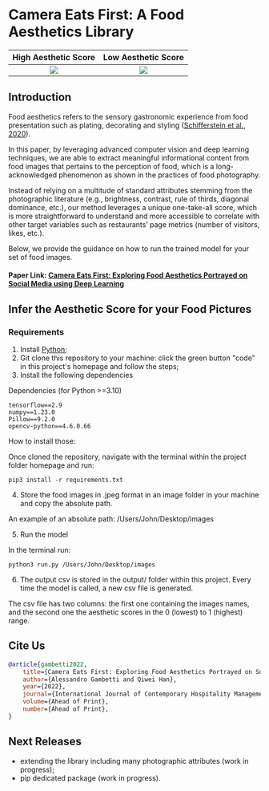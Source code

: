 # Camera Eats First: A Food Aesthetics Library 

High Aesthetic Score      |  Low Aesthetic Score
:-------------------------:|:-------------------------:	
![](images/top-images-collage.png)  |  ![](images/bottom-images-collage.png)	


## Introduction

Food aesthetics refers to the sensory gastronomic experience from food presentation such as plating, decorating and styling ([Schifferstein et al., 2020](https://www.tandfonline.com/doi/full/10.1080/15428052.2020.1824833)).

In this paper, by leveraging advanced computer vision and deep learning techniques, we are able to extract meaningful informational content from food images that pertains to the perception of food, which is a long-acknowledged phenomenon as shown in the practices of food photography. 

Instead of relying on a multitude of standard attributes stemming from the photographic literature (e.g., brightness, contrast, rule of thirds, diagonal dominance, etc.), our method leverages a unique one-take-all score, which is more straightforward to understand and more accessible to correlate with other target variables such as restaurants’ page metrics (number of visitors, likes, etc.).

Below, we provide the guidance on how to run the trained model for your set of food images. 

#### Paper Link: [Camera Eats First: Exploring Food Aesthetics Portrayed on Social Media using Deep Learning](https://www.emerald.com/insight/content/doi/10.1108/IJCHM-09-2021-1206/full/html)


## Infer the Aesthetic Score for your Food Pictures

### Requirements

1. Install [Python](https://www.python.org/);
2. Git clone this repository to your machine: click the green button "code" in this project's homepage and follow the steps;
3. Install the following dependencies

Dependencies (for Python >=3.10)
```{bash}
tensorflow==2.9
numpy==1.23.0
Pillow==9.2.0
opencv-python==4.6.0.66
```
How to install those:

Once cloned the repository, navigate with the terminal within the project folder homepage and run:
```{bash}
pip3 install -r requirements.txt
```
4. Store the food images in .jpeg format in an image folder in your machine and copy the absolute path. 

An example of an absolute path: /Users/John/Desktop/images

5. Run the model

In the terminal run:
```{bash}
python3 run.py /Users/John/Desktop/images
```

6. The output csv is stored in the output/ folder within this project. Every time the model is called, a new csv file is generated. 

The csv file has two columns: the first one containing the images names, and the second one the aesthetic scores in the 0 (lowest) to 1 (highest) range. 

## Cite Us

```bibtex
@article{gambetti2022,
    title={Camera Eats First: Exploring Food Aesthetics Portrayed on Social Media using Deep Learning},
    author={Alessandro Gambetti and Qiwei Han},
    year={2022},
    journal={International Journal of Contemporary Hospitality Management},
    volume={Ahead of Print},
    number={Ahead of Print},
} 
```

## Next Releases
- extending the library including many photographic attributes (work in progress);
- pip dedicated package (work in progress).